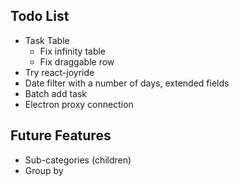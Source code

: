## Todo List

* Task Table
  * Fix infinity table
  * Fix draggable row
* Try react-joyride
* Date filter with a number of days, extended fields
* Batch add task
* Electron proxy connection

## Future Features

* Sub-categories (children)
* Group by
